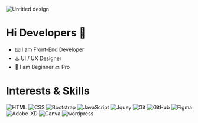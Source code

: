 ![Untitled design](https://github.com/KASRA10/KASRA10/assets/76257704/d93376f8-c970-4535-a84b-723dc1afa92a)
# Hi Developers 👋
- ⌨️ I am Front-End Developer
- ♨️ UI / UX Designer
- 🔔 I am Beginner 🔜 Pro
# Interests & Skills
![HTML](https://github.com/KASRA10/KASRA10/assets/76257704/5da5035e-1c4a-4f4d-9745-b55981e13d74)
![CSS](https://github.com/KASRA10/KASRA10/assets/76257704/a274e5d7-66fe-4b7e-8eff-f203d6bf505c)
![Bootstrap](https://github.com/KASRA10/KASRA10/assets/76257704/185a965d-5584-4b30-9ef9-e7d5774b55ce)
![JavaScript](https://github.com/KASRA10/KASRA10/assets/76257704/357bcc26-14e7-42d2-837b-9830a57ad48c)
![Jquey](https://github.com/KASRA10/KASRA10/assets/76257704/eb72174b-084c-499c-8f2a-5f5da5665294)
![Git](https://github.com/KASRA10/KASRA10/assets/76257704/b2300e54-4161-4866-bb46-fc25e576a1a6)
![GitHub](https://github.com/KASRA10/KASRA10/assets/76257704/8b19c845-56d8-4565-9861-0da979f62a75)
![Figma](https://github.com/KASRA10/KASRA10/assets/76257704/814a9483-9fe5-42ec-aca9-33398b166a16)
![Adobe-XD](https://github.com/KASRA10/KASRA10/assets/76257704/af8c30e7-533a-4384-bf9c-84061bef60b2)
![Canva](https://github.com/KASRA10/KASRA10/assets/76257704/4943a16d-be7a-4acd-be6e-e7930ffd227b)
![wordpress](https://github.com/KASRA10/KASRA10/assets/76257704/99069188-c508-4238-a148-4d035720079d)
